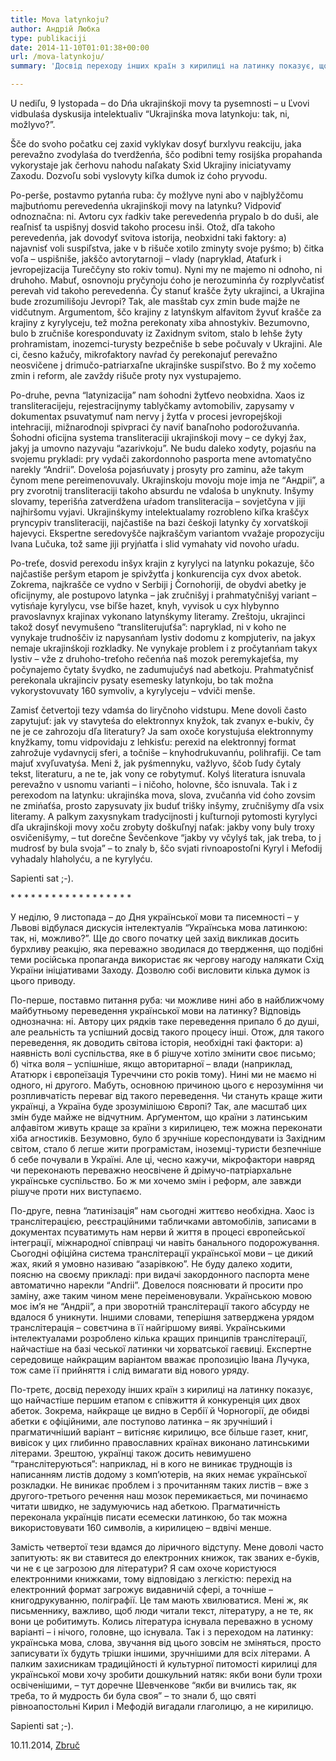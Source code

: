 ```yaml
---
title: Mova latynkoju?
author: Андрій Любка
type: publikaciji
date: 2014-11-10T01:01:38+00:00
url: /mova-latynkoju/
summary: 'Досвід переходу інших країн з кирилиці на латинку показує, що найчастіше першим етапом є співжиття й конкуренція цих двох абеток. Найкраще це видно в Сербії й Чорногорії, де обидві абетки є офіційними, але поступово латинка як зручніший і прагматичніший варіант витісняє кирилицю,'

---
```


U nediľu, 9 lystopada &#8211; do Dńa ukrajinśkoji movy ta pysemnosti &#8211; u Ľvovi vidbulaśa dyskusija intelektualiv &#8220;Ukrajinśka mova latynkoju: tak, ni, možlyvo?&#8221;.

Šče do svoho počatku cej zaxid vyklykav dosyť burxlyvu reakciju, jaka perevažno zvodylaśa do tverdženńa, ščo podibni temy rosijśka propahanda vykorystaje jak čerhovu nahodu naľakaty Sxid Ukrajiny iniciatyvamy Zaxodu. Dozvoľu sobi vyslovyty kiľka dumok iz ćoho pryvodu.

Po-perše, postavmo pytanńa ruba: čy možlyve nyni abo v najblyžčomu majbutńomu perevedenńa ukrajinśkoji movy na latynku? Vidpoviď odnoznačna: ni. Avtoru cyx ŕadkiv take perevedenńa prypalo b do duši, ale reaľnisť ta uspišnyj dosvid takoho procesu inši. Otož, dľa takoho perevedenńa, jak dovodyť svitova istorija, neobxidni taki faktory: a) najavnisť voli suspiľstva, jake v b rišuče xotilo zminyty svoje pyśmo; b) čitka voľa &#8211; uspišniše, jakščo avtorytarnoji &#8211; vlady (napryklad, Ataťurk i jevropejizacija Tureččyny sto rokiv tomu). Nyni my ne majemo ni odnoho, ni druhoho. Mabuť, osnovnoju pryčynoju ćoho je nerozuminńa čy rozplyvčatisť perevah vid takoho perevedenńa. Čy stanuť krašče žyty ukrajinci, a Ukrajina bude zrozumilišoju Jevropi? Tak, ale masštab cyx zmin bude majže ne vidčutnym. Argumentom, ščo krajiny z latynśkym alfavitom žyvuť krašče za krajiny z kyrylyceju, tež možna perekonaty xiba ahnostykiv. Bezumovno, bulo b zručniše koresponduvaty iz Zaxidnym svitom, stalo b lehše žyty prohramistam, inozemci-turysty bezpečniše b sebe počuvaly v Ukrajini. Ale ci, česno kažučy, mikrofaktory navŕad čy perekonajuť perevažno neosvičene j drimučo-patriarxaľne ukrajinśke suspiľstvo. Bo ž my xočemo zmin i reform, ale zavždy rišuče proty nyx vystupajemo.

Po-druhe, pevna &#8220;latynizacija&#8221; nam śohodni žytťevo neobxidna. Xaos iz transliteracijeju, rejestracijnymy tablyčkamy avtomobiliv, zapysamy v dokumentax psuvatymuť nam nervy j žytťa v procesi jevropejśkoji intehraciji, mižnarodnoji spivpraci čy naviť banaľnoho podorožuvanńa. Śohodni oficijna systema transliteraciji ukrajinśkoji movy &#8211; ce dykyj žax, jakyj ja umovno nazyvaju &#8220;azarivkoju&#8221;. Ne budu daleko xodyty, pojasńu na svojemu prykladi: pry vydači zakordonnoho pasporta mene avtomatyčno narekly &#8220;Andrii&#8221;. Dovelośa pojasńuvaty j prosyty pro zaminu, aže takym čynom mene pereimenovuvaly. Ukrajinskoju movoju moje imja ne &#8220;Андріі&#8221;, a pry zvorotnij transliteraciji takoho absurdu ne vdalośa b unyknuty. Inšymy slovamy, teperišńa zatverdžena uŕadom transliteracija &#8211; sovjetčyna v jiji najhiršomu vyjavi. Ukrajinśkymy intelektualamy rozrobleno kiľka kraščyx pryncypiv transliteraciji, najčastiše na bazi čeśkoji latynky čy xorvatśkoji hajevyci. Ekspertne seredovyšče najkraščym variantom vvažaje propozyciju Ivana Lučuka, tož same jiji pryjńatťa i slid vymahaty vid novoho uŕadu.

Po-treťe, dosvid perexodu inšyx krajin z kyrylyci na latynku pokazuje, ščo najčastiše peršym etapom je spivžytťa j konkurencija cyx dvox abetok. Zokrema, najkrašče ce vydno v Serbiji j Čornohoriji, de obydvi abetky je oficijnymy, ale postupovo latynka &#8211; jak zručnišyj i prahmatyčnišyj variant &#8211; vytisńaje kyrylycu, vse biľše hazet, knyh, vyvisok u cyx hlybynno pravoslavnyx krajinax vykonano latynśkymy literamy. Zreštoju, ukrajinci takož dosyť nevymušeno &#8220;transliterujuťśa&#8221;: napryklad, ni v koho ne vynykaje trudnoščiv iz napysanńam lystiv dodomu z kompjuteriv, na jakyx nemaje ukrajinśkoji rozkladky. Ne vynykaje problem i z pročytanńam takyx lystiv &#8211; vže z druhoho-treťoho rečenńa naš mozok peremykajeťśa, my počynajemo čytaty švydko, ne zadumujučyś nad abetkoju. Prahmatyčnisť perekonala ukrajinciv pysaty esemesky latynkoju, bo tak možna vykorystovuvaty 160 symvoliv, a kyrylyceju &#8211; vdviči menše.

Zamisť četvertoji tezy vdamśa do liryčnoho vidstupu. Mene dovoli často zapytujuť: jak vy stavyteśa do elektronnyx knyžok, tak zvanyx e-bukiv, čy ne je ce zahrozoju dľa literatury? Ja sam oxoče korystujuśa elektronnymy knyžkamy, tomu vidpovidaju z lehkisťu: perexid na elektronnyj format zahrožuje vydavnycij sferi, a točniše &#8211; knyhodrukuvanńu, polihrafiji. Ce tam majuť xvyľuvatyśa. Meni ž, jak pyśmennyku, važlyvo, ščob ľudy čytaly tekst, literaturu, a ne te, jak vony ce robytymuť. Kolyś literatura isnuvala perevažno v usnomu varianti &#8211; i ničoho, holovne, ščo isnuvala. Tak i z perexodom na latynku: ukrajinśka mova, slova, zvučanńa vid ćoho zovsim ne zmińaťśa, prosto zapysuvaty jix buduť trišky inšymy, zručnišymy dľa vsix literamy. A palkym zaxysnykam tradycijnosti j kuľturnoji pytomosti kyrylyci dľa ukrajinśkoji movy xoču zrobyty doškuľnyj naťak: jakby vony buly troxy osvičenišymy, &#8211; tut dorečne Ševčenkove &#8220;jakby vy včylyś tak, jak treba, to j mudrosť by bula svoja&#8221; &#8211; to znaly b, ščo svjati rivnoapostoľni Kyryl i Mefodij vyhadaly hlaholyću, a ne kyrylyću.

Sapienti sat ;-).

\* \* \* \* \* \* \* \* \* \* \* \* \* \* \* \* \* \* 

У неділю, 9 листопада &#8211; до Дня української мови та писемності – у Львові відбулася дискусія інтелектуалів &#8220;Українська мова латинкою: так, ні, можливо?&#8221;. Ще до свого початку цей захід викликав досить бурхливу реакцію, яка переважно зводилася до твердження, що подібні теми російська пропаганда використає як чергову нагоду налякати Схід України ініціативами Заходу. Дозволю собі висловити кілька думок із цього приводу.

По-перше, поставмо питання руба: чи можливе нині або в найближчому майбутньому переведення української мови на латинку? Відповідь однозначна: ні. Автору цих рядків таке переведення припало б до душі, але реальність та успішний досвід такого процесу інші. Отож, для такого переведення, як доводить світова історія, необхідні такі фактори: а) наявність волі суспільства, яке в б рішуче хотіло змінити своє письмо; б) чітка воля &#8211; успішніше, якщо авторитарної &#8211; влади (наприклад, Ататюрк і європеїзація Туреччини сто років тому). Нині ми не маємо ні одного, ні другого. Мабуть, основною причиною цього є нерозуміння чи розпливчатість переваг від такого переведення. Чи стануть краще жити українці, а Україна буде зрозумілішою Європі? Так, але масштаб цих змін буде майже не відчутним. Арґументом, що країни з латинським алфавітом живуть краще за країни з кирилицею, теж можна переконати хіба агностиків. Безумовно, було б зручніше кореспондувати із Західним світом, стало б легше жити програмістам, іноземці-туристи безпечніше б себе почували в Україні. Але ці, чесно кажучи, мікрофактори навряд чи переконають переважно неосвічене й дрімучо-патріархальне українське суспільство. Бо ж ми хочемо змін і реформ, але завжди рішуче проти них виступаємо.

По-друге, певна &#8220;латинізація&#8221; нам сьогодні життєво необхідна. Хаос із транслітерацією, реєстраційними табличками автомобілів, записами в документах псуватимуть нам нерви й життя в процесі європейської інтеграції, міжнародної співпраці чи навіть банального подорожування. Сьогодні офіційна система транслітерації української мови &#8211; це дикий жах, який я умовно називаю &#8220;азарівкою&#8221;. Не буду далеко ходити, поясню на своєму прикладі: при видачі закордонного паспорта мене автоматично нарекли &#8220;Andrii&#8221;. Довелося пояснювати й просити про заміну, аже таким чином мене переіменовували. Українською мовою моє ім&#8217;я не &#8220;Андріі&#8221;, а при зворотній транслітерації такого абсурду не вдалося б уникнути. Іншими словами, теперішня затверджена урядом транслітерація &#8211; совєтчина в її найгіршому вияві. Українськими інтелектуалами розроблено кілька кращих принципів транслітерації, найчастіше на базі чеської латинки чи хорватської гаєвиці. Експертне середовище найкращим варіантом вважає пропозицію Івана Лучука, тож саме її прийняття і слід вимагати від нового уряду.

По-третє, досвід переходу інших країн з кирилиці на латинку показує, що найчастіше першим етапом є співжиття й конкуренція цих двох абеток. Зокрема, найкраще це видно в Сербії й Чорногорії, де обидві абетки є офіційними, але поступово латинка &#8211; як зручніший і прагматичніший варіант &#8211; витісняє кирилицю, все більше газет, книг, вивісок у цих глибинно православних країнах виконано латинськими літерами. Зрештою, українці також досить невимушено &#8220;транслітеруються&#8221;: наприклад, ні в кого не виникає труднощів із написанням листів додому з комп&#8217;ютерів, на яких немає української розкладки. Не виникає проблем і з прочитанням таких листів &#8211; вже з другого-третього речення наш мозок перемикається, ми починаємо читати швидко, не задумуючись над абеткою. Прагматичність переконала українців писати есемески латинкою, бо так можна використовувати 160 символів, а кирилицею &#8211; вдвічі менше.

Замість четвертої тези вдамся до ліричного відступу. Мене доволі часто запитують: як ви ставитеся до електронних книжок, так званих е-буків, чи не є це загрозою для літератури? Я сам охоче користуюся електронними книжками, тому відповідаю з легкістю: перехід на електронний формат загрожує видавничій сфері, а точніше &#8211; книгодрукуванню, поліграфії. Це там мають хвилюватися. Мені ж, як письменнику, важливо, щоб люди читали текст, літературу, а не те, як вони це робитимуть. Колись література існувала переважно в усному варіанті &#8211; і нічого, головне, що існувала. Так і з переходом на латинку: українська мова, слова, звучання від цього зовсім не зміняться, просто записувати їх будуть трішки іншими, зручнішими для всіх літерами. А палким захисникам традиційності й культурної питомості кирилиці для української мови хочу зробити дошкульний натяк: якби вони були трохи освіченішими, – тут доречне Шевченкове &#8220;якби ви вчились так, як треба, то й мудрость би була своя&#8221; &#8211; то знали б, що святі рівноапостольні Кирил і Мефодій вигадали глаголицю, а не кирилицю.

Sapienti sat ;-).

10.11.2014, <a href="http://zbruc.eu/node/28932" target="_blank">Zbruč</a>